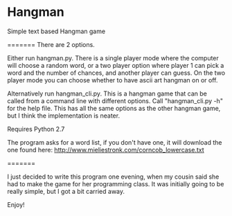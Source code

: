Hangman
=======

Simple text based Hangman game

=======
There are 2 options.

Either run hangman.py. 
There is a single player mode where the computer will choose a random word, or a two player option where player 1 can pick a word and the number of chances, and another player can guess. 
On the two player mode you can choose whether to have ascii art hangman on or off.

Alternatively run hangman_cli.py.
This is a hangman game that can be called from a command line with different options. Call "hangman_cli.py -h" for the help file.
This has all the same options as the other hangman game, but I think the implementation is neater.

Requires Python 2.7

The program asks for a word list, if you don't have one, it will download the one found here: http://www.mieliestronk.com/corncob_lowercase.txt

=======

I just decided to write this program one evening, when my cousin said she had to make the game for her programming class. It was initially going to be really simple, but I got a bit carried away.

Enjoy!

